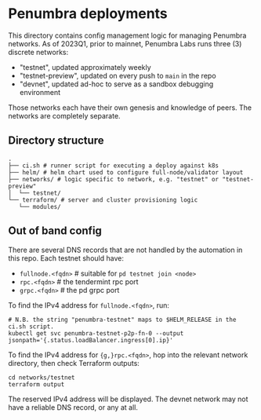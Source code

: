 # Penumbra deployments

This directory contains config management logic for managing
Penumbra networks. As of 2023Q1, prior to mainnet,
Penumbra Labs runs three (3) discrete networks:

  * "testnet", updated approximately weekly
  * "testnet-preview", updated on every push to `main` in the repo
  * "devnet", updated ad-hoc to serve as a sandbox debugging environment

Those networks each have their own genesis and knowledge of peers.
The networks are completely separate.

## Directory structure

```
.
├── ci.sh # runner script for executing a deploy against k8s
├── helm/ # helm chart used to configure full-node/validator layout
├── networks/ # logic specific to network, e.g. "testnet" or "testnet-preview"
│  └── testnet/
└── terraform/ # server and cluster provisioning logic
   └── modules/
```

## Out of band config
There are several DNS records that are not handled
by the automation in this repo. Each testnet should have:

* `fullnode.<fqdn>` # suitable for `pd testnet join <node>`
* `rpc.<fqdn>` # the tendermint rpc port
* `grpc.<fqdn>` # the pd grpc port

To find the IPv4 address for `fullnode.<fqdn>`, run:

```
# N.B. the string "penumbra-testnet" maps to $HELM_RELEASE in the ci.sh script.
kubectl get svc penumbra-testnet-p2p-fn-0 --output jsonpath='{.status.loadBalancer.ingress[0].ip}'
```

To find the IPv4 address for `{g,}rpc.<fqdn>`, hop into the relevant
network directory, then check Terraform outputs:

```
cd networks/testnet
terraform output
```

The reserved IPv4 address will be displayed. The devnet network may not have a reliable
DNS record, or any at all.
